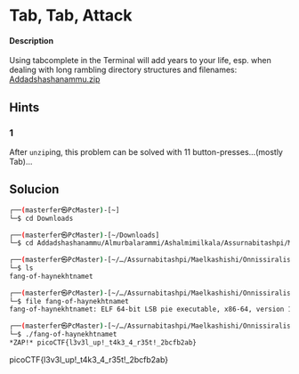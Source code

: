 # Tab, Tab, Attack

#### Description
Using tabcomplete in the Terminal will add years to your life, esp. when dealing with long rambling directory structures and filenames: [Addadshashanammu.zip](https://mercury.picoctf.net/static/9689f2b453ad5daeb73ca7534e4d1521/Addadshashanammu.zip)

## Hints
### 1
After `unzip`ing, this problem can be solved with 11 button-presses...(mostly Tab)...

## Solucion
```bash
┌──(masterfer㉿PcMaster)-[~]
└─$ cd Downloads 
                                                                                   
┌──(masterfer㉿PcMaster)-[~/Downloads]
└─$ cd Addadshashanammu/Almurbalarammi/Ashalmimilkala/Assurnabitashpi/Maelkashishi/Onnissiralis/Ularradallaku 
                                                                                   
┌──(masterfer㉿PcMaster)-[~/…/Assurnabitashpi/Maelkashishi/Onnissiralis/Ularradallaku]
└─$ ls
fang-of-haynekhtnamet
                                                                                   
┌──(masterfer㉿PcMaster)-[~/…/Assurnabitashpi/Maelkashishi/Onnissiralis/Ularradallaku]
└─$ file fang-of-haynekhtnamet 
fang-of-haynekhtnamet: ELF 64-bit LSB pie executable, x86-64, version 1 (SYSV), dynamically linked, interpreter /lib64/ld-linux-x86-64.so.2, for GNU/Linux 3.2.0, BuildID[sha1]=72a56ba85df661b5a985999a435927c01095cccf, not stripped
                                                                                   
┌──(masterfer㉿PcMaster)-[~/…/Assurnabitashpi/Maelkashishi/Onnissiralis/Ularradallaku]
└─$ ./fang-of-haynekhtnamet 
*ZAP!* picoCTF{l3v3l_up!_t4k3_4_r35t!_2bcfb2ab}

```

picoCTF{l3v3l_up!_t4k3_4_r35t!_2bcfb2ab}